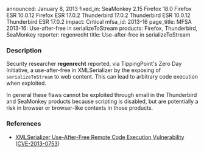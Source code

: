 announced: January 8, 2013
fixed_in: SeaMonkey 2.15
          Firefox 18.0
          Firefox ESR 10.0.12
          Firefox ESR 17.0.2
          Thunderbird 17.0.2
          Thunderbird ESR 10.0.12
          Thunderbird ESR 17.0.2
impact: Critical
mfsa_id: 2013-16
page_title: MFSA 2013-16: Use-after-free in serializeToStream
products: Firefox, Thunderbird, SeaMonkey
reporter: regenrecht
title: Use-after-free in serializeToStream

<h3>Description</h3>

<p>Security researcher <strong>regenrecht</strong> reported, via TippingPoint's Zero Day Initiative, a use-after-free in XMLSerializer by the exposing of <code>serializeToStream</code> to web content. This can lead to arbitrary code execution when exploited. 
</p>

<p class="note">In general these flaws cannot be exploited through email in the Thunderbird and SeaMonkey products because scripting is disabled, but are potentially a risk in browser or browser-like contexts in those products.
</p>


<h3>References</h3>

<ul>
  <li><a href="https://bugzilla.mozilla.org/show_bug.cgi?id=814001">
      XMLSerializer Use-After-Free Remote Code Execution Vulnerability</a> (<a href="http://cve.mitre.org/cgi-bin/cvename.cgi?name=CVE-2013-0753" class="ex-ref">CVE-2013-0753</a>)</li>
</ul>



